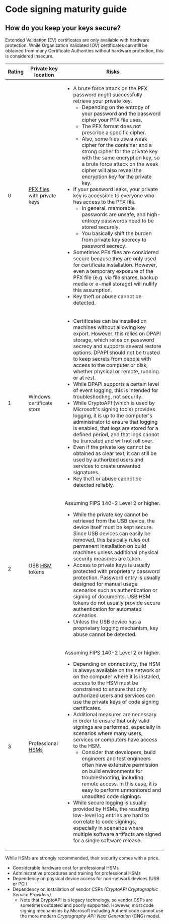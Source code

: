 # Code signing maturity guide

## How do you keep your keys secure?

Extended Validation (EV) certificates are only available with hardware protection. While Organization Validated (OV) certificates can still be obtained from many Certificate Authorities without hardware protection, this is considered insecure.

<table><thead><tr>
  <th>Rating</th>
  <th>Private key location</th>
  <th>Risks</th>
</tr></thead><tbody>

<tr><td><p>0</p></td><td>

[PFX files] with private keys </td><td>

* A brute force attack on the PFX password might successfully retrieve your private key.
  * Depending on the entropy of your password and the password cipher your PFX file uses.
  * The PFX format does not prescribe a specific cipher.
  * Also, some files use a weak cipher for the container and a strong cipher for the private key with the same encryption key, so a brute force attack on the weak cipher will also reveal the encryption key for the private key.
* If your password leaks, your private key is accessible to everyone who has access to the PFX file.
  * In general, memorable passwords are unsafe, and high-entropy passwords need to be stored securely.
  * You basically shift the burden from private key secrecy to password secrecy.
* Sometimes PFX files are considered secure because they are only used for certificate installation. However, even a temporary exposure of the PFX file (e.g. via file shares, backup media or e-mail storage) will nullify this assumption.
* Key theft or abuse cannot be detected.

</td></tr>
<tr><td><p>1</p></td><td>

Windows certificate store</td><td>

* Certificates can be installed on machines without allowing key export. However, this relies on DPAPI storage, which relies on password secrecy and supports several restore options. DPAPI should not be trusted to keep secrets from people with access to the computer or disk, whether physical or remote, running or at rest.
* While DPAPI supports a certain level of event logging, this is intended for troubleshooting, not security.
* While CryptoAPI (which is used by Microsoft's signing tools) provides logging, it is up to the computer's administrator to ensure that logging is enabled, that logs are stored for a defined period, and that logs cannot be truncated and will not roll over.
* Even if the private key cannot be obtained as clear text, it can still be used by authorized users and services to create unwanted signatures.
* Key theft or abuse cannot be detected reliably.

</td></tr>
<tr><td><p>2</p></td><td>

USB [HSM] tokens </td><td>

Assuming FIPS 140-2 Level 2 or higher.

* While the private key cannot be retrieved from the USB device, the device itself must be kept secure. Since USB devices can easily be removed, this basically rules out permanent installation on build machines unless additional physical security measures are taken.
* Access to private keys is usually protected with proprietary password protection. Password entry is usually designed for manual usage scenarios such as authentication or signing of documents. USB HSM tokens do not usually provide secure authentication for automated scenarios.
* Unless the USB device has a proprietary logging mechanism, key abuse cannot be detected.

</td></tr>
<tr><td><p>3</p></td><td>

Professional [HSMs][HSM] </td><td>

Assuming FIPS 140-2 Level 2 or higher.

* Depending on connectivity, the HSM is always available on the network or on the computer where it is installed, access to the HSM must be constrained to ensure that only authorized users and services can use the private keys of code signing certificates.
* Additional measures are necessary in order to ensure that only valid signings are performed, especially in scenarios where many users, services or computers have access to the HSM.
  * Consider that developers, build engineers and test engineers often have extensive permission on build environments for troubleshooting, including remote access. In this case, it is easy to perform unmonitored and unaudited code signings.
* While secure logging is usually provided by HSMs, the resulting low-level log entries are hard to correlate to code signings, especially in scenarios where multiple software artifacts are signed for a single software release.

</td></tr></tbody></table>

While HSMs are strongly recommended, their security comes with a price.

* Considerable hardware cost for professional HSMs
* Administrative procedures and training for professional HSMs
* Dependency on physical device access for non-network devices (USB or PCI)
* Dependency on installation of vendor CSPs *(CryptoAPI Cryptographic Service Providers)*
  * Note that CryptoAPI is a legacy technology, so vendor CSPs are sometimes outdated and poorly supported. However, most code signing mechanisms by Microsoft including Authenticode cannot use the more modern *Cryptography API: Next Generation* (CNG) model.

[PFX files]: ../code-signing/2_theory#certificate-files
[HSM]: ../code-signing/3_windows#hardware-security-modules-hsms